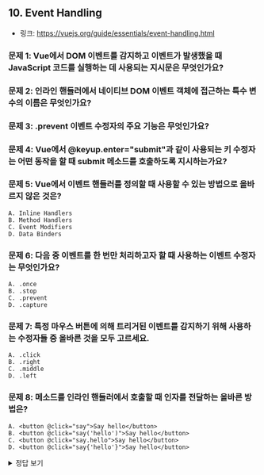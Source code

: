 ## 10. Event Handling
* 링크: https://vuejs.org/guide/essentials/event-handling.html

### 문제 1: Vue에서 DOM 이벤트를 감지하고 이벤트가 발생했을 때 JavaScript 코드를 실행하는 데 사용되는 지시문은 무엇인가요?
### 문제 2: 인라인 핸들러에서 네이티브 DOM 이벤트 객체에 접근하는 특수 변수의 이름은 무엇인가요?
### 문제 3: .prevent 이벤트 수정자의 주요 기능은 무엇인가요?
### 문제 4: Vue에서 @keyup.enter="submit"과 같이 사용되는 키 수정자는 어떤 동작을 할 때 submit 메소드를 호출하도록 지시하는가요?
### 문제 5: Vue에서 이벤트 핸들러를 정의할 때 사용할 수 있는 방법으로 올바르지 않은 것은?
```
A. Inline Handlers
B. Method Handlers
C. Event Modifiers
D. Data Binders
```
### 문제 6: 다음 중 이벤트를 한 번만 처리하고자 할 때 사용하는 이벤트 수정자는 무엇인가요?
```
A. .once
B. .stop
C. .prevent
D. .capture
```
### 문제 7: 특정 마우스 버튼에 의해 트리거된 이벤트를 감지하기 위해 사용하는 수정자들 중 올바른 것을 모두 고르세요.
```
A. .click
B. .right
C. .middle
D. .left
```
### 문제 8: 메소드를 인라인 핸들러에서 호출할 때 인자를 전달하는 올바른 방법은?
```
A. <button @click="say">Say hello</button>
B. <button @click="say('hello')">Say hello</button>
C. <button @click="say.hello">Say hello</button>
D. <button @click="say{'hello'}">Say hello</button>
```

<details>
    <summary>정답 보기</summary>

### 문제 1 답: v-on 지시문 또는 @ 기호. 해설: Vue에서는 v-on 지시문 또는 그 축약형인 @ 기호를 사용하여 DOM 이벤트를 감지하고, 해당 이벤트가 발생할 때 지정된 JavaScript 코드를 실행합니다.

### 문제 2 답: $event. 해설: $event는 Vue의 인라인 이벤트 핸들러 내에서 네이티브 DOM 이벤트 객체에 직접 접근할 수 있게 해주는 특수 변수입니다.

### 문제 3 답: 이벤트의 기본 동작을 방지한다. 해설: .prevent 수정자는 해당 이벤트의 기본 동작, 예를 들어 링크의 기본 탐색 동작이나 폼 제출을 방지하는 데 사용됩니다.

### 문제 4 답: 엔터 키를 눌렀을 때. 해설: @keyup.enter는 사용자가 엔터 키를 눌렀을 때 지정된 메소드(submit)를 호출하도록 지시합니다.

### 문제 5 답: D.Data Binders. 
* 해설: Data Binders는 데이터를 DOM 요소에 바인딩하는 데 사용되는 개념이며, 이벤트 핸들링과는 관련이 없습니다.

### 문제 6 답: A. .once. 
* 해설: .once 수정자는 이벤트를 단 한 번만 처리하고 그 후에는 더 이상 리스너를 실행하지 않는 데 사용됩니다.

### 문제 7 답: B. .right, C. .middle, D. .left. 
* 해설: .left, .right, .middle은 각각 마우스의 좌측 버튼, 우측 버튼, 중간 버튼에 의해 트리거된 이벤트를 감지하기 위해 사용됩니다.

### 문제 8 답: B. <button @click="say('hello')">Say hello</button>. 
* 해설: 인라인 핸들러에서 메소드를 호출하고 인자를 전달할 때는 메소드 이름 뒤에 괄호를 사용하고, 괄호 안에 전달할 인자를 넣습니다.

</details>

